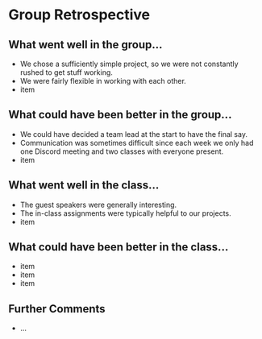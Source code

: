# Group Retrospective

## What went well in the group...
* We chose a sufficiently simple project, so we were not constantly rushed to get stuff working.
* We were fairly flexible in working with each other.
* item

## What could have been better in the group...
* We could have decided a team lead at the start to have the final say.
* Communication was sometimes difficult since each week we only had one Discord meeting and two classes with everyone present.
* item

## What went well in the class...
* The guest speakers were generally interesting.
* The in-class assignments were typically helpful to our projects. 
* item

## What could have been better in the class...
* item
* item
* item

## Further Comments
* ...
